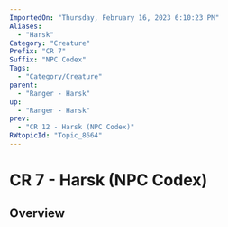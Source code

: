 ```yaml
---
ImportedOn: "Thursday, February 16, 2023 6:10:23 PM"
Aliases:
  - "Harsk"
Category: "Creature"
Prefix: "CR 7"
Suffix: "NPC Codex"
Tags:
  - "Category/Creature"
parent:
  - "Ranger - Harsk"
up:
  - "Ranger - Harsk"
prev:
  - "CR 12 - Harsk (NPC Codex)"
RWtopicId: "Topic_8664"
---
```

# CR 7 - Harsk (NPC Codex)
## Overview
